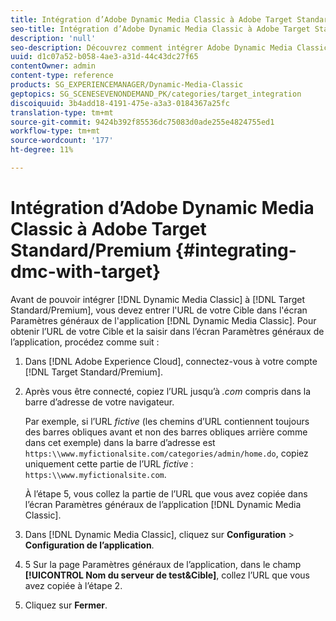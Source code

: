 ```yaml
---
title: Intégration d’Adobe Dynamic Media Classic à Adobe Target Standard/Premium
seo-title: Intégration d’Adobe Dynamic Media Classic à Adobe Target Standard/Premium
description: 'null'
seo-description: Découvrez comment intégrer Adobe Dynamic Media Classic à Adobe Target Standard/Premium.
uuid: d1c07a52-b058-4ae3-a31d-44c43dc27f65
contentOwner: admin
content-type: reference
products: SG_EXPERIENCEMANAGER/Dynamic-Media-Classic
geptopics: SG_SCENESEVENONDEMAND_PK/categories/target_integration
discoiquuid: 3b4add18-4191-475e-a3a3-0184367a25fc
translation-type: tm+mt
source-git-commit: 9424b392f85536dc75083d0ade255e4824755ed1
workflow-type: tm+mt
source-wordcount: '177'
ht-degree: 11%

---
```



# Intégration d’Adobe Dynamic Media Classic à Adobe Target Standard/Premium {#integrating-dmc-with-target}

Avant de pouvoir intégrer [!DNL Dynamic Media Classic] à [!DNL Target Standard/Premium], vous devez entrer l&#39;URL de votre Cible dans l&#39;écran Paramètres généraux de l&#39;application [!DNL Dynamic Media Classic]. Pour obtenir l’URL de votre Cible et la saisir dans l’écran Paramètres généraux de l’application, procédez comme suit :

1. Dans [!DNL Adobe Experience Cloud], connectez-vous à votre compte [!DNL Target Standard/Premium].
1. Après vous être connecté, copiez l’URL jusqu’à *.com* compris dans la barre d’adresse de votre navigateur.

   Par exemple, si l’URL *fictive* (les chemins d’URL contiennent toujours des barres obliques avant et non des barres obliques arrière comme dans cet exemple) dans la barre d’adresse est `https:\\www.myfictionalsite.com/categories/admin/home.do`, copiez uniquement cette partie de l’URL *fictive* : `https:\\www.myfictionalsite.com`.

   À l’étape 5, vous collez la partie de l’URL que vous avez copiée dans l’écran Paramètres généraux de l’application [!DNL Dynamic Media Classic].

1. Dans [!DNL Dynamic Media Classic], cliquez sur **Configuration** > **Configuration de l’application**.
1. 5 Sur la page Paramètres généraux de l’application, dans le champ **[!UICONTROL Nom du serveur de test&amp;Cible]**, collez l’URL que vous avez copiée à l’étape 2.
1. Cliquez sur **Fermer**.

